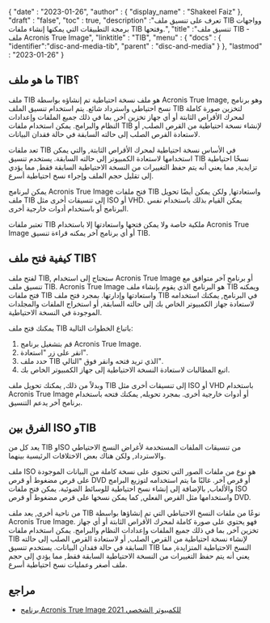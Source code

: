 {
  "date" : "2023-01-26",
  "author" : {
    "display_name" : "Shakeel Faiz"
},
  "draft" : "false",
  "toc" : true,
  "description" :"تعرف على تنسيق ملف TIB وواجهات برمجة التطبيقات التي يمكنها إنشاء ملفات TIB وفتحها.",
  "title" :"تنسيق ملف TIB - ملف Acronis True Image",
  "linktitle" : "TIB",
  "menu" : {
    "docs" : {
      "identifier":"disc-and-media-tib",
      "parent" : "disc-and-media"
}
},
  "lastmod" : "2023-01-26"
}

## ما هو ملف TIB؟

ملف TIB هو ملف نسخة احتياطية تم إنشاؤه بواسطة Acronis True Image, وهو برنامج نسخ احتياطي واسترداد شائع. يتم استخدام تنسيق الملف TIB لتخزين صورة كاملة لمحرك الأقراص الثابتة أو أي جهاز تخزين آخر, بما في ذلك جميع الملفات وإعدادات النظام والبرامج. يمكن استخدام ملفات TIB لإنشاء نسخة احتياطية من القرص الصلب, أو لاستعادة القرص الصلب إلى حالته السابقة في حالة فقدان البيانات.

تعد ملفات TIB في الأساس نسخة احتياطية لمحرك الأقراص الثابتة, والتي يمكن استخدامها لاستعادة الكمبيوتر إلى حالته السابقة. يستخدم تنسيق TIB نسخًا احتياطية تزايدية, مما يعني أنه يتم حفظ التغييرات من النسخة الاحتياطية السابقة فقط, مما يؤدي إلى تقليل حجم الملف وإجراء نسخ احتياطية أسرع.

يمكن لبرنامج Acronis True Image فتح ملفات TIB واستعادتها, ولكن يمكن أيضًا تحويل ملف TIB إلى تنسيقات أخرى مثل ISO أو VHD. يمكن القيام بذلك باستخدام نفس البرنامج أو باستخدام أدوات خارجية أخرى.

تعتبر ملفات TIB ملكية خاصة ولا يمكن فتحها واستعادتها إلا باستخدام Acronis True Image أو أي برنامج آخر يمكنه قراءة تنسيق TIB.

## كيفية فتح ملف TIB؟

لفتح ملف TIB, ستحتاج إلى استخدام Acronis True Image أو برنامج آخر متوافق مع تنسيق ملف TIB. Acronis True Image هو البرنامج الذي يقوم بإنشاء ملف TIB ويمكنه فتح ملفات TIB واستعادتها وإدارتها. بمجرد فتح ملف TIB في البرنامج, يمكنك استخدامه لاستعادة جهاز الكمبيوتر الخاص بك إلى حالته السابقة, أو استخراج الملفات والمجلدات الموجودة في النسخة الاحتياطية.

يمكنك فتح ملف TIB باتباع الخطوات التالية:

1. قم بتشغيل برنامج Acronis True Image.
2. انقر على زر "استعادة".
3. حدد ملف TIB الذي تريد فتحه وانقر فوق "التالي".
4. اتبع المطالبات لاستعادة النسخة الاحتياطية إلى جهاز الكمبيوتر الخاص بك.

وبدلاً من ذلك, يمكنك تحويل ملف TIB إلى تنسيقات أخرى مثل ISO أو VHD باستخدام Acronis True Image أو أدوات خارجية أخرى. بمجرد تحويله, يمكنك فتحه باستخدام برنامج آخر يدعم التنسيق.

## الفرق بين ISO وTIB

يعد كل من TIB وISO من تنسيقات الملفات المستخدمة لأغراض النسخ الاحتياطي والاسترداد, ولكن هناك بعض الاختلافات الرئيسية بينهما.

ملف ISO هو نوع من ملفات الصور التي تحتوي على نسخة كاملة من البيانات الموجودة على قرص مضغوط أو قرص DVD أو قرص آخر. غالبًا ما يتم استخدامه لتوزيع البرامج والألعاب, بالإضافة إلى إنشاء نسخ احتياطية للوسائط الضوئية. يمكن فتح ملفات ISO واستخدامها مثل القرص الفعلي, كما يمكن نسخها على قرص مضغوط أو قرص DVD.

من ناحية أخرى, يعد ملف TIB نوعًا من ملفات النسخ الاحتياطي التي تم إنشاؤها بواسطة Acronis True Image. فهو يحتوي على صورة كاملة لمحرك الأقراص الثابتة أو أي جهاز تخزين آخر, بما في ذلك جميع الملفات وإعدادات النظام والبرامج. يمكن استخدام ملفات TIB لإنشاء نسخة احتياطية من القرص الصلب, أو لاستعادة القرص الصلب إلى حالته السابقة في حالة فقدان البيانات. يستخدم تنسيق TIB النسخ الاحتياطية المتزايدة, مما يعني أنه يتم حفظ التغييرات من النسخة الاحتياطية السابقة فقط, مما يؤدي إلى حجم ملف أصغر وعمليات نسخ احتياطية أسرع.

## مراجع
* [برنامج Acronis True Image 2021 للكمبيوتر الشخصي](https://www.acronis.com/en-us/support/trueimage/2021/)


